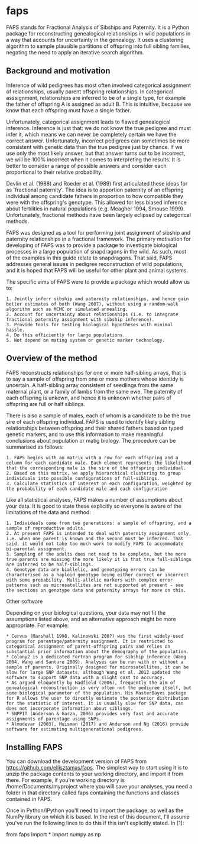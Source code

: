 # faps

FAPS stands for Fractional Analysis of Sibships and Paternity. It is a Python package for reconstructing genealogical relationships in wild populations in a way that accounts for uncertainty in the genealogy. It uses a clustering algorithm to sample plausible partitions of offspring into full sibling families, negating the need to apply an iterative search algorithm.

## Background and motivation

Inference of wild pedigrees has most often involved categorical assignment of relationships, usually parent offspring relationships. In categorical asssignment, relationships are inferred to be of a single type, for example the father of offspring A is assigned as adult B. This is intuitive, because we know that each offspring must have a single father.

Unfortunately, categorical assignment leads to flawed genealogical inference. Inference is just that: we do not know the true pedigree and must infer it, which means we can never be completely certain we have the correct answer. Unfortunately, incorrect pedigrees can sometimes be more consistent with genetic data than the true pedigree just by chance. If we use only the most likely answer, but that answer turns out to be incorrect, we will be 100% incorrect when it comes to interpreting the results. It is better to consider a range of possible answers and consider each proportional to their relative probability.

Devlin et al. (1988) and Roeder et al. (1989) first articulated these ideas for as 'fractional paternity'. The idea is to apportion paternity of an offspring individual among candidate fathers in proportion to how compatible they were with the offspring's genotype. This allowed for less biased inference about fertilities in natural populations (e.g. Meagher 1994, Smouse 1999). Unfortunately, fractional methods have been largely eclipsed by categorical methods.

FAPS was designed as a tool for performing joint assignment of sibship and paternity relationships in a fractional framework. The primary motivation for developing of FAPS was to provide a package to investigate biological processes in a large population of snapdragons in the wild. As such, most of the examples in this guide relate to snapdragons. That said, FAPS addresses general issues in pedigree reconstruction of wild populations, and it is hoped that FAPS will be useful for other plant and animal systems.

The specific aims of FAPS were to provide a package which would allow us to:

    1. Jointly inferr sibship and paternity relationships, and hence gain better estimates of both (Wang 2007), without using a random-walk algorithm such as MCMC or simulated annealing.
    2. Account for uncertainty about relationships (i.e. to integrate fractional paternity assignment with sibship inference).
    3. Provide tools for testing biological hypotheses with minimal hassle.
    4. Do this efficiently for large populations.
    5. Not depend on mating system or genetic marker technology.

## Overview of the method

FAPS reconstructs relationships for one or more half-sibling arrays, that is to say a sample of offspring from one or more mothers whose identidy is uncertain. A half-sibling array consistent of seedlings from the same maternal plant, or a family of lambs from the same ewe. The paternity of each offspring is unkown, and hence it is unknown whether pairs of offspring are full or half siblings.

There is also a sample of males, each of whom is a candidate to be the true sire of each offspring individual. FAPS is used to identify likely sibling relationships between offspring and their shared fathers based on typed genetic markers, and to use this information to make meaningful conclusions about population or matig biology. The procedure can be summarised as follows:

    1. FAPS begins with an matrix with a row for each offspring and a column for each candidate male. Each element represents the likelihood that the corresponding male is the sire of the offspring individual.
    2. Based on this matrix, we apply hierarchical clustering to group individuals into possible configurations of full-siblings.
    3. Calculate statistics of interest on each configuration, weighted by the probability of each candidate male and each configuration

Like all statistical analyses, FAPS makes a number of assumptions about your data. It is good to state these explicitly so everyone is aware of the limitations of the data and method:

    1. Individuals come from two generations: a sample of offspring, and a sample of reproductive adults.
    2. At present FAPS is intended to deal with paternity assignment only, i.e. when one parent is known and the second must be inferred. That said, it would not take too much work to modify FAPS to accommodate bi-parental assignment.
    3. Sampling of the adults does not need to be complete, but the more true parents are missing the more likely it is that true full-siblings are inferred to be half-siblings.
    4. Genotype data are biallelic, and genotyping errors can be characterised as a haploid genotype being either correct or incorrect with some probability. Multi-allelic markers with complex error patterns such as microsatellites are not supported at present - see the sections on genotype data and paternity arrays for more on this.

Other software

Depending on your biological questions, your data may not fit the assumptions listed above, and an alternative approach might be more appropriate. For example:

    * Cervus (Marshall 1998, Kalinowski 200?) was the first widely-used program for parentage/paternity assignment. It is restricted to categorical assignment of parent-offspring pairs and relies on substantial prior information about the demography of the population.
    * Colony2 is a dedicated Fortran program for sibship inference (Wang 2004, Wang and Santure 2009). Analyses can be run with or without a sample of parents. Originally designed for microsatellites, it can be slow for large SNP datasets, although Wang et al. 2012 updated the software to support SNP data with a slight cost to accuracy.
    * As argued eloquently by Hadfield (2006), frequently the aim of genealogical reconstruction is very often not the pedigree itself, but some biological parameter of the population. His MasterBayes package for R allows the user to dircetly estimate the posterior distribution for the statistic of interest. It is usually slow for SNP data, can does not incorporate information about siblings.
    * SNPPIT (Anderson & Garza, 2006) provides very fast and accurate assignments of parentage using SNPs.
    * Almudevar (2003), Huisman (2017) and Anderson and Ng (2016) provide software for estimating multigenerational pedigrees.

## Installing FAPS

You can download the development version of FAPS from https://github.com/ellisztamas/faps. The simplest way to start using it is to unzip the package contents to your working directory, and import it from there. For example, if you're working directory is /home/Documents/myproject where you will save your analyses, you need a folder in that directory called faps containing the functions and classes contained in FAPS.

Once in Python/IPython you'll need to import the package, as well as the NumPy library on which it is based. In the rest of this document, I'll assume you've run the following lines to do this if this isn't explicitly stated.
In [1]:

from faps import *
import numpy as np